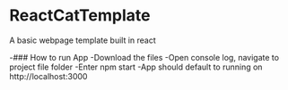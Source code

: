 # ReactCatTemplate
A basic webpage template built in react


-### How to run App
-Download the files
-Open console log, navigate to project file folder
-Enter npm start
-App should default to running on http://localhost:3000
